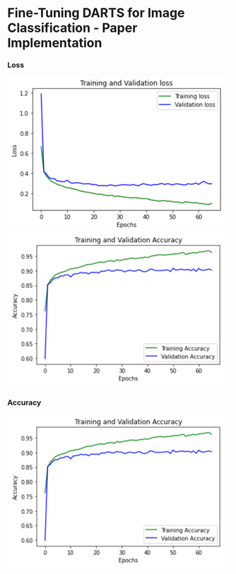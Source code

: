 # Fine-Tuning DARTS for Image Classification - Paper Implementation

### Loss
![](loss.png) ![](accuracy.png)

### Accuracy
![](accuracy.png)
